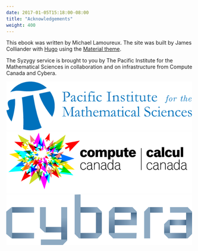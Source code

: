 ```yaml
---
date: 2017-01-05T15:18:00-08:00
title: "Acknowledgements"
weight: 400
---
```


This ebook was written by Michael Lamoureux. The site was built by James Colliander with [Hugo](https://www.gohugo.io/) using the [Material theme](http://github.com/digitalcraftsman/hugo-material-docs).

The Syzygy service is brought to you by The Pacific Institute for the Mathematical Sciences in collaboration and on infrastructure from Compute Canada and Cybera.



<img src="/img/logos/pims-horiz.png" alt="PIMS logo" width=500 height="">
<img src="/img/logos/biligual-cc-web-logo-flat-white.png" alt="Compute Canada logo" width=500 height="">
<img src="/img/logos/cybera-png-main.png" alt="Cybera logo" width=500 height="">
